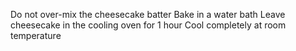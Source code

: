 Do not over-mix the cheesecake batter
Bake in a water bath
Leave cheesecake in the cooling oven for 1 hour
Cool completely at room temperature